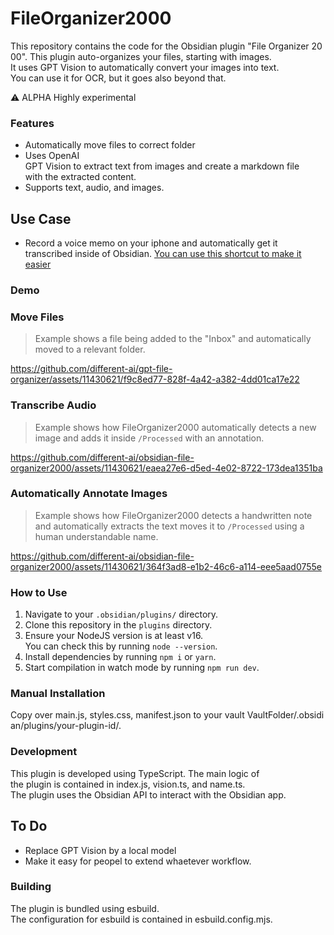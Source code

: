 # FileOrganizer2000

  
This repository contains the code for the Obsidian plugin "File Organizer 2000". This plugin auto-organizes your files, starting with images. It uses GPT Vision to automatically convert your images into text. You can use it for OCR, but it goes also beyond that.  

⚠️ ALPHA Highly experimental

### Features

  
- Automatically move files to correct folder
- Uses OpenAI GPT Vision to extract text from images and create a markdown file with the extracted content.  
- Supports text, audio, and images.

## Use Case
- Record a voice memo on your iphone and automatically get it transcribed inside of Obsidian. [You can use this shortcut to make it easier](https://www.icloud.com/shortcuts/36299c16415d4d0e9acfd32eaae4f3f6)


### Demo

### Move Files
> Example shows a file being added to the "Inbox" and automatically moved to a relevant folder.

https://github.com/different-ai/gpt-file-organizer/assets/11430621/f9c8ed77-828f-4a42-a382-4dd01ca17e22


### Transcribe Audio
> Example shows how FileOrganizer2000 automatically detects a new image and adds it inside `/Processed` with an annotation.

https://github.com/different-ai/obsidian-file-organizer2000/assets/11430621/eaea27e6-d5ed-4e02-8722-173dea1351ba

### Automatically Annotate Images
> Example shows how FileOrganizer2000 detects a handwritten note and automatically extracts the text moves it to `/Processed` using a human understandable name.

https://github.com/different-ai/obsidian-file-organizer2000/assets/11430621/364f3ad8-e1b2-46c6-a114-eee5aad0755e



### How to Use

1. Navigate to your `.obsidian/plugins/` directory.
2. Clone this repository in the `plugins` directory.
3. Ensure your NodeJS version is at least v16. You can check this by running `node --version`.
4. Install dependencies by running `npm i` or `yarn`.
5. Start compilation in watch mode by running `npm run dev`.

### Manual Installation

  
Copy over main.js, styles.css, manifest.json to your vault VaultFolder/.obsidian/plugins/your-plugin-id/.  

### Development

  
This plugin is developed using TypeScript. The main logic of the plugin is contained in index.js, vision.ts, and name.ts. The plugin uses the Obsidian API to interact with the Obsidian app.  

## To Do

- Replace GPT Vision by a local model
- Make it easy for peopel to extend whaetever workflow.

### Building

  
The plugin is bundled using esbuild. The configuration for esbuild is contained in esbuild.config.mjs.
